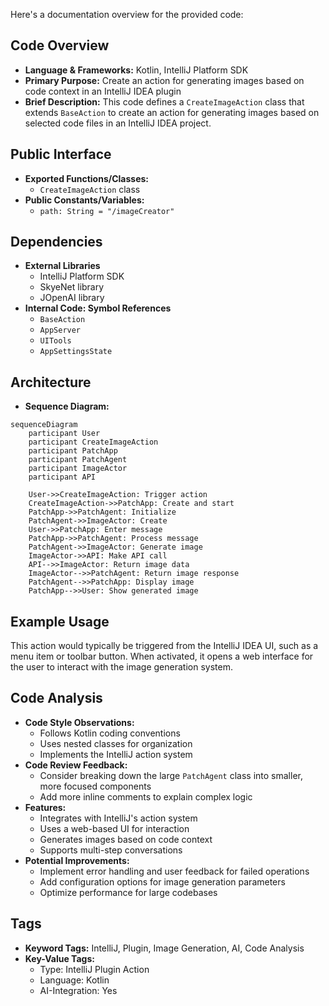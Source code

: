 Here's a documentation overview for the provided code:

## Code Overview
- **Language & Frameworks:** Kotlin, IntelliJ Platform SDK
- **Primary Purpose:** Create an action for generating images based on code context in an IntelliJ IDEA plugin
- **Brief Description:** This code defines a `CreateImageAction` class that extends `BaseAction` to create an action for generating images based on selected code files in an IntelliJ IDEA project.

## Public Interface
- **Exported Functions/Classes:**
  - `CreateImageAction` class
- **Public Constants/Variables:**
  - `path: String = "/imageCreator"`

## Dependencies
- **External Libraries**
  - IntelliJ Platform SDK
  - SkyeNet library
  - JOpenAI library
- **Internal Code: Symbol References**
  - `BaseAction`
  - `AppServer`
  - `UITools`
  - `AppSettingsState`

## Architecture
- **Sequence Diagram:**
```mermaid
sequenceDiagram
    participant User
    participant CreateImageAction
    participant PatchApp
    participant PatchAgent
    participant ImageActor
    participant API

    User->>CreateImageAction: Trigger action
    CreateImageAction->>PatchApp: Create and start
    PatchApp->>PatchAgent: Initialize
    PatchAgent->>ImageActor: Create
    User->>PatchApp: Enter message
    PatchApp->>PatchAgent: Process message
    PatchAgent->>ImageActor: Generate image
    ImageActor->>API: Make API call
    API-->>ImageActor: Return image data
    ImageActor-->>PatchAgent: Return image response
    PatchAgent-->>PatchApp: Display image
    PatchApp-->>User: Show generated image
```

## Example Usage
This action would typically be triggered from the IntelliJ IDEA UI, such as a menu item or toolbar button. When activated, it opens a web interface for the user to interact with the image generation system.

## Code Analysis
- **Code Style Observations:**
  - Follows Kotlin coding conventions
  - Uses nested classes for organization
  - Implements the IntelliJ action system
- **Code Review Feedback:**
  - Consider breaking down the large `PatchAgent` class into smaller, more focused components
  - Add more inline comments to explain complex logic
- **Features:**
  - Integrates with IntelliJ's action system
  - Uses a web-based UI for interaction
  - Generates images based on code context
  - Supports multi-step conversations
- **Potential Improvements:**
  - Implement error handling and user feedback for failed operations
  - Add configuration options for image generation parameters
  - Optimize performance for large codebases

## Tags
- **Keyword Tags:** IntelliJ, Plugin, Image Generation, AI, Code Analysis
- **Key-Value Tags:**
  - Type: IntelliJ Plugin Action
  - Language: Kotlin
  - AI-Integration: Yes